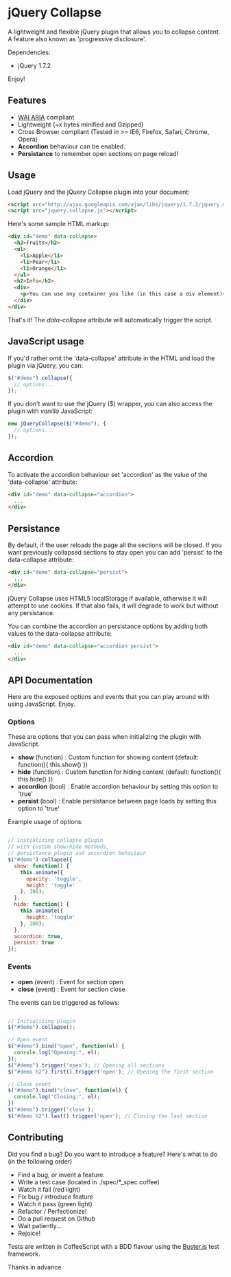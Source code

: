 # jQuery Collapse

A lightweight and flexible jQuery plugin that allows you to collapse content. A feature also
known as 'progressive disclosure'.

Dependencies:
- jQuery 1.7.2

Enjoy!


## Features

- [WAI ARIA](http://dev.opera.com/articles/view/introduction-to-wai-aria/) compliant
- Lightweight (~x bytes minified and Gzipped)
- Cross Browser compliant (Tested in >= IE6, Firefox, Safari, Chrome, Opera)
- **Accordion** behaviour can be enabled. 
- **Persistance** to remember open sections on page reload!


## Usage

Load jQuery and the jQuery Collapse plugin into your document:

```html
<script src="http://ajax.googleapis.com/ajax/libs/jquery/1.7.2/jquery.min.js"></script>
<script src="jquery.collapse.js"></script>
```

Here's some sample HTML markup:

```html
<div id="demo" data-collapse>
  <h2>Fruits</h2>
  <ul>
    <li>Apple</li>
    <li>Pear</li>
    <li>Orange</li>
  </ul>
  <h2>Info</h2>
  <div>
    <p>You can use any container you like (in this case a div element)</p>
  </div>
</div>
```

That's it! The *data-collapse* attribute will automatically trigger the script. 


## JavaScript usage

If you'd rather omit the 'data-collapse' attribute in the HTML and load the plugin via jQuery, you can:

```js
$("#demo").collapse({
  // options...
});
```

If you don't want to use the jQuery ($) wrapper, you can also access the
plugin with *vanilla* JavaScript:

```js
new jQueryCollapse($("#demo"), {
  // options...
});
```


## Accordion

To activate the accordion behaviour set 'accordion' as the value of the 'data-collapse' attribute:

```html
<div id="demo" data-collapse="accordion">
  ...
</div>
```


## Persistance

By default, if the user reloads the page all the sections will be closed. 
If you want previously collapsed sections to stay open you can add 'persist' to the data-collapse attribute:

```html
<div id="demo" data-collapse="persist">
  ...
</div>
```

jQuery Collapse uses HTML5 localStorage if available, otherwise it
will attempt to use cookies. If that also fails, it will degrade
to work but without any persistance.

You can combine the accordion an persistance options by adding
both values to the data-collapse attribute:

```html
<div id="demo" data-collapse="accordion persist">
  ...
</div>
```


## API Documentation

Here are the exposed options and events that you can play around with
using JavaScript. Enjoy.

### Options

These are options that you can pass when initializing
the plugin with JavaScript.

* **show** (function) : Custom function for showing content (default: function(){ this.show() })
* **hide** (function) : Custom function for hiding content (default: function(){ this.hide() })
* **accordion** (bool) : Enable accordion behaviour by setting this option to 'true'
* **persist** (bool) : Enable persistance between page loads by setting this option to 'true'

Example usage of options:
```js

// Initializing collapse plugin
// with custom show/hide methods,
// persistance plugin and accordion behaviour
$("#demo").collapse({
  show: function() {
    this.animate({
      opacity: 'toggle', 
      height: 'toggle'
    }, 300);
  },
  hide: function() {
    this.animate({
      height: 'toggle'
    }, 100);
  },
  accordion: true,
  persist: true
});
```

### Events

* **open** (event) : Event for section open 
* **close** (event) : Event for section close

The events can be triggered as follows:
```js

// Initializing plugin
$("#demo").collapse();

// Open event
$("#demo").bind("open", function(el) {
  console.log("Opening:", el);
});
$("#demo").trigger('open'); // Opening all sections
$("#demo h2").first().trigger('open'); // Opening the first section

// Close event
$("#demo").bind("close", function(el) {
  console.log("Closing:", el);
})
$("#demo").trigger('close');
$("#demo h2").last().trigger('open'); // Closing the last section
```


## Contributing

Did you find a bug? Do you want to introduce a feature? Here's what to do (in the following order)

* Find a bug, or invent a feature.
* Write a test case (located in ./spec/*_spec.coffee)
* Watch it fail (red light)
* Fix bug / introduce feature
* Watch it pass (green light)
* Refactor / Perfectionize!
* Do a pull request on Github
* Wait patiently...
* Rejoice!

Tests are written in CoffeeScript with a BDD flavour using the [Buster.js](http://busterjs.org/) test framework.

Thanks in advance
